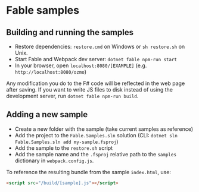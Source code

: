 # Fable samples

## Building and running the samples

- Restore dependencies: `restore.cmd` on Windows or `sh restore.sh` on Unix.
- Start Fable and Webpack dev server: `dotnet fable npm-run start`
- In your browser, open `localhost:8080/[EXAMPLE]` (e.g. `http://localhost:8080/ozmo`)

Any modification you do to the F# code will be reflected in the web page after saving.
If you want to write JS files to disk instead of using the development server,
run `dotnet fable npm-run build`.

## Adding a new sample

- Create a new folder with the sample (take current samples as reference)
- Add the project to the `Fable.Samples.sln` solution (CLI: `dotnet sln Fable.Samples.sln add my-sample.fsproj`)
- Add the sample to the `restore.sh` script
- Add the sample name and the `.fsproj` relative path to the `samples`
   dictionary in `webpack.config.js`.

To reference the resulting bundle from the sample `index.html`, use:

```html
<script src="/build/[sample].js"></script>
```
